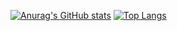 [![Anurag's GitHub stats](https://github-readme-stats.vercel.app/api?username=zhouxinshi66&count_private=true&show_icons=true&theme=gruvbox&)](https://github.com/anuraghazra/github-readme-stats)
[![Top Langs](https://github-readme-stats.vercel.app/api/top-langs/?username=anuraghazra&layout=compact)](https://github.com/anuraghazra/github-readme-stats)
